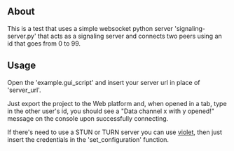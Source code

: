 ## About

This is a test that uses a simple websocket python server 'signaling-server.py' that acts as a signaling server and connects two peers
using an id that goes from 0 to 99.

## Usage

Open the 'example.gui_script' and insert your server url in place of 'server_url'. 

Just export the project to the Web platform and, when opened in a tab, type in the other user's id, you should see a "Data channel x with y opened!" message on the console upon successfully connecting.

If there's need to use a STUN or TURN server you can use [violet](https://github.com/paullouisageneau/violet), then just insert the credentials in the 'set_configuration' function.